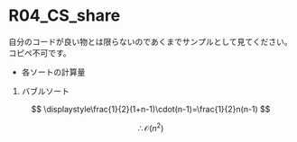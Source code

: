 # R04_CS_share
自分のコードが良い物とは限らないのであくまでサンプルとして見てください。<br>
コピペ不可です。<br>

- 各ソートの計算量<br>
1. バブルソート<br>

$$
\displaystyle\frac{1}{2}(1+n-1)\cdot(n-1)=\frac{1}{2}n(n-1)
$$

$$
\therefore \mathcal{O}(n^2)
$$
